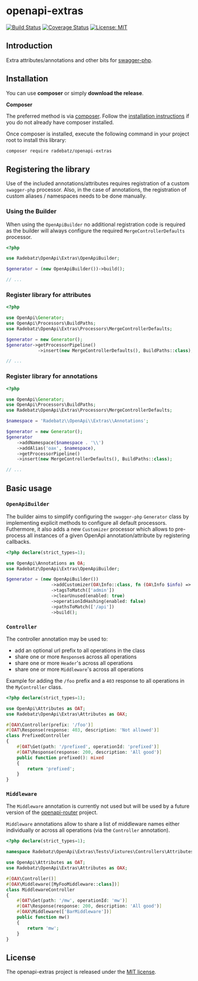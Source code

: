 # openapi-extras

[![Build Status](https://github.com/DerManoMann/openapi-extras/workflows/build/badge.svg?branch=main)](https://github.com/DerManoMann/openapi-extras/actions)
[![Coverage Status](https://coveralls.io/repos/github/DerManoMann/openapi-extras/badge.svg)](https://coveralls.io/github/DerManoMann/openapi-extras)
[![License: MIT](https://img.shields.io/badge/License-MIT-yellow.svg)](https://opensource.org/licenses/MIT)

## Introduction
Extra attributes/annotations and other bits for [swagger-php](https://github.com/zircote/swagger-php).

## Installation

You can use **composer** or simply **download the release**.

**Composer**

The preferred method is via [composer](https://getcomposer.org). Follow the
[installation instructions](https://getcomposer.org/doc/00-intro.md) if you do not already have
composer installed.

Once composer is installed, execute the following command in your project root to install this library:

```sh
composer require radebatz/openapi-extras
```

## Registering the library

Use of the included annotations/attributes requires registration of a custom `swagger-php` processor.
Also, in the case of annotations, the registration of custom aliases / namespaces needs to be done manually.

### Using the Builder

When using the `OpenApiBuilder` no additional registration code is required as the builder will always
configure the required `MergeControllerDefaults` processor.

```php
<?php

use Radebatz\OpenApi\Extras\OpenApiBuilder;

$generator = (new OpenApiBuilder())->build();

// ...
```

### Register library for attributes

```php
<?php

use OpenApi\Generator;
use OpenApi\Processors\BuildPaths;
use Radebatz\OpenApi\Extras\Processors\MergeControllerDefaults;

$generator = new Generator();
$generator->getProcessorPipeline()
            ->insert(new MergeControllerDefaults(), BuildPaths::class);

// ...
```

### Register library for annotations

```php
<?php

use OpenApi\Generator;
use OpenApi\Processors\BuildPaths;
use Radebatz\OpenApi\Extras\Processors\MergeControllerDefaults;

$namespace = 'Radebatz\\OpenApi\\Extras\\Annotations';

$generator = new Generator();
$generator
    ->addNamespace($namespace . '\\')
    ->addAlias('oax', $namespace),
    ->getProcessorPipeline()
    ->insert(new MergeControllerDefaults(), BuildPaths::class);

// ...
```

## Basic usage

### `OpenApiBuilder`

The builder aims to simplify configuring the `swagger-php` `Generator` class by implementing
explicit methods to configure all default processors.
Futhermore, it also adds a new `Customizer` processor which allows to pre-process all instances
of a given OpenApi annotation/attribute by registering callbacks.

```php
<?php declare(strict_types=1);

use OpenApi\Annotations as OA;
use Radebatz\OpenApi\Extras\OpenApiBuilder;

$generator = (new OpenApiBuilder())
                 ->addCustomizer(OA\Info::class, fn (OA\Info $info) => $info->description = 'Foo')
                 ->tagsToMatch(['admin'])
                 ->clearUnused(enabled: true)
                 ->operationIdHashing(enabled: false)
                 ->pathsToMatch(['/api'])
                 ->build();
```

### `Controller`

The controller annotation may be used to:
* add an optional url prefix to all operations in the class
* share one or more `Response`s across all operations
* share one or more `Header`'s across all operations
* share one or more `Middleware`'s across all operations

Example for adding the `/foo` prefix and a `403` response to all operations in the `MyController` class.

```php
<?php declare(strict_types=1);

use OpenApi\Attributes as OAT;
use Radebatz\OpenApi\Extras\Attributes as OAX;

#[OAX\Controller(prefix: '/foo')]
#[OAT\Response(response: 403, description: 'Not allowed')]
class PrefixedController
{
    #[OAT\Get(path: '/prefixed', operationId: 'prefixed')]
    #[OAT\Response(response: 200, description: 'All good')]
    public function prefixed(): mixed
    {
        return 'prefixed';
    }
}
```

### `Middleware`

The `Middleware` annotation is currently not used but will be used by a future version
of the [openapi-router](https://github.com/DerManoMann/openapi-router) project.

`Middleware` annotations allow to share a list of middleware names either individually or across all operations (via the `Controller` annotation).

```php
<?php declare(strict_types=1);

namespace Radebatz\OpenApi\Extras\Tests\Fixtures\Controllers\Attributes;

use OpenApi\Attributes as OAT;
use Radebatz\OpenApi\Extras\Attributes as OAX;

#[OAX\Controller()]
#[OAX\Middleware([MyFooMiddleware::class])]
class MiddlewareController
{
    #[OAT\Get(path: '/mw', operationId: 'mw')]
    #[OAT\Response(response: 200, description: 'All good')]
    #[OAX\Middleware(['BarMiddleware'])]
    public function mw()
    {
        return 'mw';
    }
}
```


## License

The openapi-extras project is released under the [MIT license](LICENSE).
